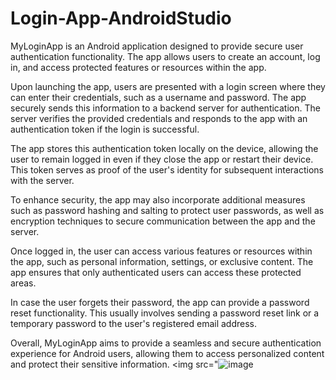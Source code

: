 # Login-App-AndroidStudio

MyLoginApp is an Android application designed to provide secure user authentication functionality. The app allows users to create an account, log in, and access protected features or resources within the app.

Upon launching the app, users are presented with a login screen where they can enter their credentials, such as a username and password. The app securely sends this information to a backend server for authentication. The server verifies the provided credentials and responds to the app with an authentication token if the login is successful.

The app stores this authentication token locally on the device, allowing the user to remain logged in even if they close the app or restart their device. This token serves as proof of the user's identity for subsequent interactions with the server.

To enhance security, the app may also incorporate additional measures such as password hashing and salting to protect user passwords, as well as encryption techniques to secure communication between the app and the server.

Once logged in, the user can access various features or resources within the app, such as personal information, settings, or exclusive content. The app ensures that only authenticated users can access these protected areas.

In case the user forgets their password, the app can provide a password reset functionality. This usually involves sending a password reset link or a temporary password to the user's registered email address.

Overall, MyLoginApp aims to provide a seamless and secure authentication experience for Android users, allowing them to access personalized content and protect their sensitive information.
<img src="![image](https://github.com/parthnmistry/Login-App-AndroidStudio/assets/75114126/23c00b13-8e01-4fd5-bce3-21f126dd3b35)
